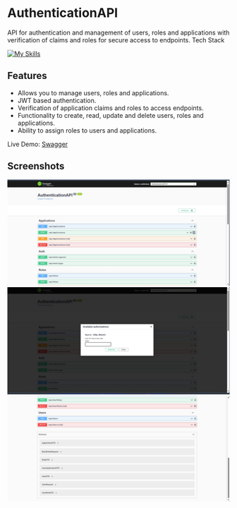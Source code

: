 # AuthenticationAPI

API for authentication and management of users, roles and applications with verification of claims and roles for secure access to endpoints. Tech Stack


[![My Skills](https://skillicons.dev/icons?i=azure,cs,dotnet,git)](https://skillicons.dev)


## Features
* Allows you to manage users, roles and applications.
* JWT based authentication.
* Verification of application claims and roles to access endpoints.
* Functionality to create, read, update and delete users, roles and applications.
* Ability to assign roles to users and applications.


Live Demo: [Swagger](https://bammauth.azurewebsites.net/swagger/index.html)
## Screenshots

![Endpoints](https://github.com/bryanmonterom/AuthenticationAPI/blob/main/img/img1.jpg?raw=true)
![Auth](https://github.com/bryanmonterom/AuthenticationAPI/blob/main/img/img2.jpg?raw=true)
![Schemas](https://github.com/bryanmonterom/AuthenticationAPI/blob/main/img/img3.jpg?raw=true)







 
